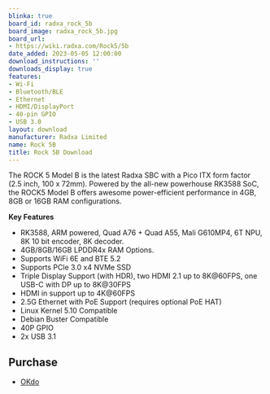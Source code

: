 ```yaml
---
blinka: true
board_id: radxa_rock_5b
board_image: radxa_rock_5b.jpg
board_url:
- https://wiki.radxa.com/Rock5/5b
date_added: 2023-05-05 12:00:00
download_instructions: ''
downloads_display: true
features:
- Wi-Fi
- Bluetooth/BLE
- Ethernet
- HDMI/DisplayPort
- 40-pin GPIO
- USB 3.0
layout: download
manufacturer: Radxa Limited
name: Rock 5B
title: Rock 5B Download
---
```


The ROCK 5 Model B is the latest Radxa SBC with a Pico ITX form factor (2.5 inch, 100 x 72mm). Powered by the all-new powerhouse RK3588 SoC, the ROCK5 Model B offers awesome power-efficient performance in 4GB, 8GB or 16GB RAM configurations.

**Key Features**
- RK3588, ARM powered, Quad A76 + Quad A55, Mali G610MP4, 6T NPU, 8K 10 bit encoder, 8K decoder.
- 4GB/8GB/16GB LPDDR4x RAM Options.
- Supports WiFi 6E and BTE 5.2
- Supports PCle 3.0 x4 NVMe SSD
- Triple Display Support (with HDR), two HDMI 2.1 up to 8K@60FPS, one USB-C with DP up to 8K@30FPS
- HDMI in support up to 4K@60FPS
- 2.5G Ethernet with PoE Support (requires optional PoE HAT)
- Linux Kernel 5.10 Compatible
- Debian Buster Compatible
- 40P GPIO
- 2x USB 3.1

## Purchase

* [OKdo](https://www.okdo.com/us/p/okdo-rock-5-model-b-8gb-single-board-computer-rockchip-rk3588-arm-cortex-a76-cortex-a55/)
